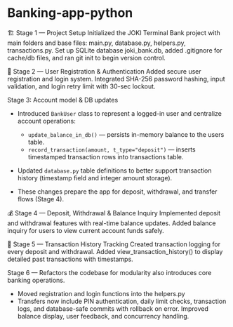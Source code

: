# Banking-app-python
🏗️ Stage 1 — Project Setup Initialized the JOKI Terminal Bank project with main folders and base files: main.py, database.py, helpers.py,  transactions.py. Set up SQLite database joki_bank.db, added .gitignore for cache/db files, and ran git init to begin version control.

🔐 Stage 2 — User Registration & Authentication
Added secure user registration and login system. Integrated SHA-256 password hashing, input validation, and login retry limit with 30-sec lockout.

Stage 3: Account model & DB updates

- Introduced `BankUser` class to represent a logged-in user and centralize account operations:
  - `update_balance_in_db()` — persists in-memory balance to the users table.
  - `record_transaction(amount, t_type="deposit")` — inserts timestamped transaction rows into transactions table.

- Updated `database.py` table definitions to better support transaction history (timestamp field and integer amount storage).
- These changes prepare the app for deposit, withdrawal, and transfer flows (Stage 4).

💰 Stage 4 — Deposit, Withdrawal & Balance Inquiry
Implemented deposit and withdrawal features with real-time balance updates. Added balance inquiry for users to view current account funds safely.


📜 Stage 5 — Transaction History Tracking
Created transaction logging for every deposit and withdrawal. Added view_transaction_history() to display detailed past transactions with timestamps.

Stage 6 —  Refactors the codebase for modularity also introduces core banking operations.
- Moved registration and login functions into the helpers.py
- Transfers now include PIN authentication, daily limit checks, transaction logs, and database-safe commits with rollback on error.
Improved balance display, user feedback, and concurrency handling.

